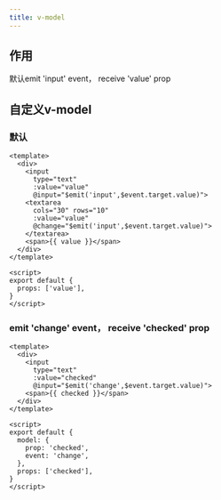 ```yaml
---
title: v-model
---
```


## 作用

默认emit 'input' event， receive 'value' prop

## 自定义v-model

### 默认

```vue
<template>
  <div>
    <input
      type="text"
      :value="value"
      @input="$emit('input',$event.target.value)">
    <textarea
      cols="30" rows="10"
      :value="value"
      @change="$emit('input',$event.target.value)">
    </textarea>
    <span>{{ value }}</span>
  </div>
</template>

<script>
export default {
  props: ['value'],
}
</script>
```

### emit 'change' event， receive 'checked' prop

```vue
<template>
  <div>
    <input
      type="text"
      :value="checked"
      @input="$emit('change',$event.target.value)">
    <span>{{ checked }}</span>
  </div>
</template>

<script>
export default {
  model: {
    prop: 'checked',
    event: 'change',
  },
  props: ['checked'],
}
</script>
```
